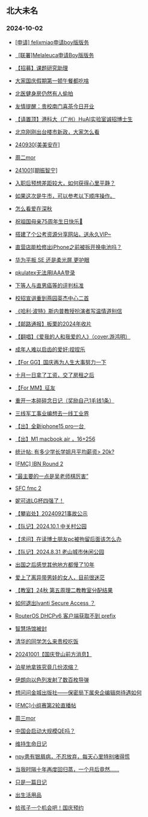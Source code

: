 ## 北大未名 
### 2024-10-02

+ [[申请] felixmiao申请boy版版务](https://bbs.pku.edu.cn/v2/post-read.php?bid=751&threadid=18850072)

+ [  [联署]Melaleuca申请Boy版版务](https://bbs.pku.edu.cn/v2/post-read.php?bid=751&threadid=18853697)

+ [【招募】课题研究助理](https://bbs.pku.edu.cn/v2/post-read.php?bid=351&threadid=18853468)

+ [大家国庆假期第一顿午餐都吃啥](https://bbs.pku.edu.cn/v2/post-read.php?bid=1431&threadid=18853785)

+ [北医健身房仍然有人偷拍](https://bbs.pku.edu.cn/v2/post-read.php?bid=138&threadid=18853614)

+ [友情提醒：贵校南门喜茶今日开业](https://bbs.pku.edu.cn/v2/post-read.php?bid=1431&threadid=18853455)

+ [【请置顶】港科大（广州）HuAI实验室诚招博士生](https://bbs.pku.edu.cn/v2/post-read.php?bid=322&threadid=18853899)

+ [北京刚刚出台楼市新政，大家怎么看](https://bbs.pku.edu.cn/v2/post-read.php?bid=468&threadid=18853691)

+ [240930[美美安在]](https://bbs.pku.edu.cn/v2/post-read.php?bid=104&threadid=18853607)

+ [周二mor](https://bbs.pku.edu.cn/v2/post-read.php?bid=468&threadid=18853759)

+ [241001[期振智宁]](https://bbs.pku.edu.cn/v2/post-read.php?bid=104&threadid=18853829)

+ [入职后预想差距较大，如何获得心里平静？](https://bbs.pku.edu.cn/v2/post-read.php?bid=55&threadid=18853582)

+ [如果这次是牛市，可以参考以下顺序操作。](https://bbs.pku.edu.cn/v2/post-read.php?bid=249&threadid=18853568)

+ [怎么看爱在深秋](https://bbs.pku.edu.cn/v2/post-read.php?bid=249&threadid=18853864)

+ [祝祖国母亲75周年生日快乐🎂](https://bbs.pku.edu.cn/v2/post-read.php?bid=606&threadid=18853770)

+ [搭建了个公考资源分享网站，送永久VIP~](https://bbs.pku.edu.cn/v2/post-read.php?bid=209&threadid=18850101)

+ [直营店能检修出iPhone之前被拆开换电池吗？](https://bbs.pku.edu.cn/v2/post-read.php?bid=488&threadid=18853496)

+ [华为平板 SE 还是柔光屏 更护眼](https://bbs.pku.edu.cn/v2/post-read.php?bid=484&threadid=18853855)

+ [pkulatex无法用IAAA登录](https://bbs.pku.edu.cn/v2/post-read.php?bid=13&threadid=18853695)

+ [下等人与直男癌等的评判标准](https://bbs.pku.edu.cn/v2/post-read.php?bid=251&threadid=18852135)

+ [校招宣讲重到燕园英杰中心二首](https://bbs.pku.edu.cn/v2/post-read.php?bid=80&threadid=18852678)

+ [《哈利·波特》斯内普教授扮演者写温情道别信](https://bbs.pku.edu.cn/v2/post-read.php?bid=881&threadid=12668719)

+ [【邮路通报】板栗的2024年收片](https://bbs.pku.edu.cn/v2/post-read.php?bid=1367&threadid=18797429)

+ [【翻唱】《爱我的人和我爱的人》（cover.游鸿明）](https://bbs.pku.edu.cn/v2/post-read.php?bid=79&threadid=18853831)

+ [成年人难以启齿的爱好:捏捏乐](https://bbs.pku.edu.cn/v2/post-read.php?bid=354&threadid=18852602)

+ [【For GG】国庆再为人生大事努力一下](https://bbs.pku.edu.cn/v2/post-read.php?bid=167&threadid=18853683)

+ [十月一日拿了工资，交了房租之后](https://bbs.pku.edu.cn/v2/post-read.php?bid=103&threadid=18853859)

+ [【For MM】征友](https://bbs.pku.edu.cn/v2/post-read.php?bid=167&threadid=18853821)

+ [重开一本碎碎念日记（奖励自己1毛钱1条）](https://bbs.pku.edu.cn/v2/post-read.php?bid=361&threadid=18762501)

+ [三线军工事业编想去一线工业界](https://bbs.pku.edu.cn/v2/post-read.php?bid=99&threadid=18853798)

+ [【出】全新iphone15 pro一台 ](https://bbs.pku.edu.cn/v2/post-read.php?bid=71&threadid=18853794)

+ [【出】M1 macbook air ，16+256](https://bbs.pku.edu.cn/v2/post-read.php?bid=71&threadid=18853789)

+ [统计帖: 有多少学长学姐月平均薪资> 20k?](https://bbs.pku.edu.cn/v2/post-read.php?bid=99&threadid=18853226)

+ [[FMC] IBN Round 2](https://bbs.pku.edu.cn/v2/post-read.php?bid=519&threadid=18847956)

+ [”最主要的一点是吴老师棋厉害”](https://bbs.pku.edu.cn/v2/post-read.php?bid=643&threadid=18853881)

+ [SFC fmc 2](https://bbs.pku.edu.cn/v2/post-read.php?bid=519&threadid=18853897)

+ [妮可进LG杯四强了！](https://bbs.pku.edu.cn/v2/post-read.php?bid=643&threadid=18853553)

+ [【攀岩处】20240921事故公示](https://bbs.pku.edu.cn/v2/post-read.php?bid=224&threadid=18853907)

+ [【队记】2024.10.1 中关村公园](https://bbs.pku.edu.cn/v2/post-read.php?bid=952&threadid=18853799)

+ [【求问】在读博士朋友pc被拘留后面该怎么办](https://bbs.pku.edu.cn/v2/post-read.php?bid=301&threadid=18853813)

+ [【队记】2024.8.31 老山城市休闲公园](https://bbs.pku.edu.cn/v2/post-read.php?bid=952&threadid=18853852)

+ [出国之后感觉其他地方都慢了10年](https://bbs.pku.edu.cn/v2/post-read.php?bid=690&threadid=18852203)

+ [爱上了离异带男娃的女人，目前很迷茫](https://bbs.pku.edu.cn/v2/post-read.php?bid=690&threadid=18848600)

+ [【教室】24秋 第五周理二教教室分配结果](https://bbs.pku.edu.cn/v2/post-read.php?bid=289&threadid=18853615)

+ [如何退出Ivanti Secure Access ？](https://bbs.pku.edu.cn/v2/post-read.php?bid=668&threadid=18853843)

+ [RouterOS DHCPv6 客户端获取不到 prefix](https://bbs.pku.edu.cn/v2/post-read.php?bid=668&threadid=18853747)

+ [智慧场馆被封](https://bbs.pku.edu.cn/v2/post-read.php?bid=316&threadid=18853215)

+ [清华的同学怎么来贵校吃饭](https://bbs.pku.edu.cn/v2/post-read.php?bid=1431&threadid=18853854)

+ [20241001【国庆登山前方消息】](https://bbs.pku.edu.cn/v2/post-read.php?bid=224&threadid=18853969)

+ [泊星地拿铁究竟几份浓缩？](https://bbs.pku.edu.cn/v2/post-read.php?bid=351&threadid=18853980)

+ [伊朗向以色列发射了数百枚导弹](https://bbs.pku.edu.cn/v2/post-read.php?bid=155&threadid=18853984)

+ [想问问金城出版社——保密局下属央企编辑岗待遇如何](https://bbs.pku.edu.cn/v2/post-read.php?bid=99&threadid=18853687)

+ [[FMC]小组赛第2轮直播帖](https://bbs.pku.edu.cn/v2/post-read.php?bid=519&threadid=18853987)

+ [周三mor](https://bbs.pku.edu.cn/v2/post-read.php?bid=468&threadid=18853992)

+ [中国会启动大规模QE吗？](https://bbs.pku.edu.cn/v2/post-read.php?bid=249&threadid=18824185)

+ [维持生命日记](https://bbs.pku.edu.cn/v2/post-read.php?bid=361&threadid=18845919)

+ [npy患有银屑病，不忍放弃，每天心里特别堵得慌](https://bbs.pku.edu.cn/v2/post-read.php?bid=55&threadid=18844866)

+ [当我时隔十年再度回归蒸，一个月后竟然……](https://bbs.pku.edu.cn/v2/post-read.php?bid=323&threadid=18754185)

+ [只是一篇日记](https://bbs.pku.edu.cn/v2/post-read.php?bid=361&threadid=18853685)

+ [出生活用品](https://bbs.pku.edu.cn/v2/post-read.php?bid=71&threadid=18853892)

+ [给孩子一个机会吧！国庆预约](https://bbs.pku.edu.cn/v2/post-read.php?bid=438&threadid=18854005)

